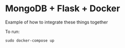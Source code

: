 # MongoDB + Flask + Docker
Example of how to integrate these things together


To run:
```
sudo docker-compose up
```
